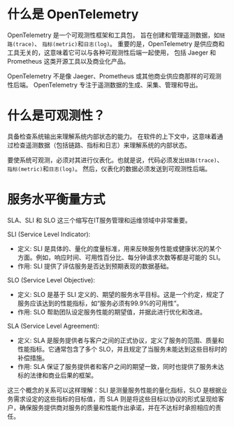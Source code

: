 # 什么是 OpenTelemetry
OpenTelemetry 是一个可观测性框架和工具包， 旨在创建和管理遥测数据，如`链路(trace)`、 `指标(metric)`和`日志(log)`。 重要的是，OpenTelemetry 是供应商和工具无关的，这意味着它可以与各种可观测性后端一起使用， 包括 Jaeger 和 Prometheus 这类开源工具以及商业化产品。

OpenTelemetry 不是像 Jaeger、Prometheus 或其他商业供应商那样的可观测性后端。 OpenTelemetry 专注于遥测数据的生成、采集、管理和导出。

# 什么是可观测性？
具备检查系统输出来理解系统内部状态的能力。 在软件的上下文中，这意味着通过检查遥测数据（包括链路、指标和日志）来理解系统的内部状态。

要使系统可观测，必须对其进行仪表化。也就是说，代码必须发出`链路(trace)`、 `指标(metric)`和`日志(log)`。 然后，仪表化的数据必须发送到可观测性后端。

# 服务水平衡量方式
SLA、SLI 和 SLO 这三个缩写在IT服务管理和运维领域中非常重要。

SLI (Service Level Indicator):
- 定义: SLI 是具体的、量化的度量标准，用来反映服务性能或健康状况的某个方面。例如，响应时间、可用性百分比、每分钟请求次数等都是可能的 SLI。
- 作用: SLI 提供了评估服务是否达到预期表现的数据基础。

SLO (Service Level Objective):
- 定义: SLO 是基于 SLI 定义的、期望的服务水平目标。这是一个约定，规定了服务应该达到的性能指标，如“服务必须有99.9%的可用性”。
- 作用: SLO 帮助团队设定服务性能的期望值，并据此进行优化和改进。

SLA (Service Level Agreement):
- 定义: SLA 是服务提供者与客户之间的正式协议，定义了服务的范围、质量和性能指标。它通常包含了多个 SLO，并且规定了当服务未能达到这些目标时的补偿措施。
- 作用: SLA 保证了服务提供者和客户之间的期望一致，同时也提供了服务未达标的法律和商业后果的框架。

这三个概念的关系可以这样理解：SLI 是测量服务性能的量化指标，SLO 是根据业务需求设定的这些指标的目标值，而 SLA 则是将这些目标以协议的形式呈现给客户，确保服务提供商对服务的质量和性能作出承诺，并在不达标时承担相应的责任。